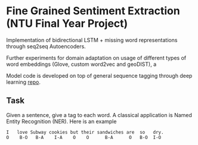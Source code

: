 # Fine Grained Sentiment Extraction (NTU Final Year Project)

Implementation of bidirectional LSTM + missing word representations through seq2seq Autoencoders. 

Further experiments for domain adaptation on usage of different types of word embeddings (Glove, custom word2vec and geoDIST), a 

Model code is developed on top of general sequence tagging through deep learning [repo](https://github.com/guillaumegenthial/sequence_tagging).

## Task

Given a sentence, give a tag to each word. A classical application is Named Entity Recognition (NER). Here is an example

```
I   love Subway cookies but their sandwiches are  so   dry.
O    B-O   B-A    I-A    O    O      B-A      O   B-O  I-O
```


